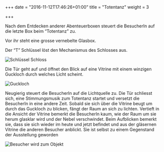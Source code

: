 +++
date = "2016-11-12T17:46:26+01:00"
title = "Totentanz"
weight = 3

+++

Nach dem Entdecken anderer Abenteuerboxen steuert die BesucherIn auf die letzte Box beim “Totentanz” zu.

Vor ihr steht eine grosse vernebelte Glasbox.

Der “T” Schlüssel löst den Mechanismus des Schlosses aus.

![Schlüssel Schloss](/museomix/public/img/7-SchluesselSchloss.png)

Die Tür geht auf und öffnet den Blick auf eine Vitrine mit einem winzigen Guckloch durch welches Licht scheint.

![Guckloch](/museomix/public/img/8-Guckloch.png)

Neugierig steuert die BesucherIn auf die Lichtquelle zu.
Die Tür schliesst sich, eine Stimmungsmusik zum Totentanz startet und versetzt die BesucherIn in eine andere Zeit.
Sobald sie sich über die Vitrine beugt um durch das Guckloch zu blicken, fängt der Raum an sich zu lichten.
Vertieft in die Ansicht der Vitrine bemerkt die BesucherIn kaum, wie der Raum um sie herum glasklar wird und der Nebel verschwindet.
Beim Aufblicken bemerkt sie, dass sie sich wieder im heute und jetzt befindet und aus der gläsernen Vitrine die anderen Besucher anblickt.
Sie ist selbst zu einem Gegenstand der Ausstellung geworden

![Besucher wird zum Objekt](/museomix/public/img/9-BesucherWirdZumObjekt.png)